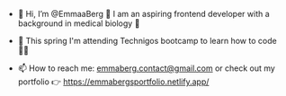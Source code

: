 - 👋 Hi, I’m @EmmaaBerg 🎈
I am an aspiring frontend developer with a background in medical biology 🧬
- 🌱 This spring I'm attending Technigos bootcamp to learn how to code 👩‍💻

- 📫 How to reach me: emmaberg.contact@gmail.com or check out my portfolio 👉 https://emmabergsportfolio.netlify.app/ 

<!---
EmmaaBerg/EmmaaBerg is a ✨ special ✨ repository because its `README.md` (this file) appears on your GitHub profile.
You can click the Preview link to take a look at your changes.
--->
